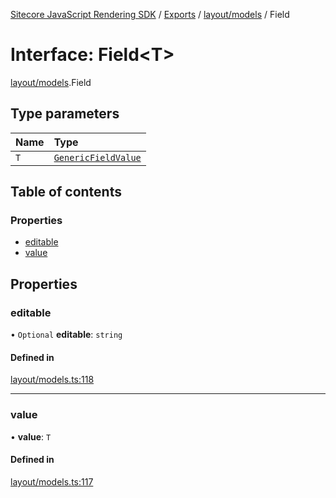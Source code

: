 [Sitecore JavaScript Rendering SDK](../README.md) / [Exports](../modules.md) / [layout/models](../modules/layout_models.md) / Field

# Interface: Field<T\>

[layout/models](../modules/layout_models.md).Field

## Type parameters

| Name | Type |
| :------ | :------ |
| `T` | [`GenericFieldValue`](../modules/layout_models.md#genericfieldvalue) |

## Table of contents

### Properties

- [editable](layout_models.Field.md#editable)
- [value](layout_models.Field.md#value)

## Properties

### editable

• `Optional` **editable**: `string`

#### Defined in

[layout/models.ts:118](https://github.com/Sitecore/jss/blob/e49fd4cc/packages/sitecore-jss/src/layout/models.ts#L118)

___

### value

• **value**: `T`

#### Defined in

[layout/models.ts:117](https://github.com/Sitecore/jss/blob/e49fd4cc/packages/sitecore-jss/src/layout/models.ts#L117)
